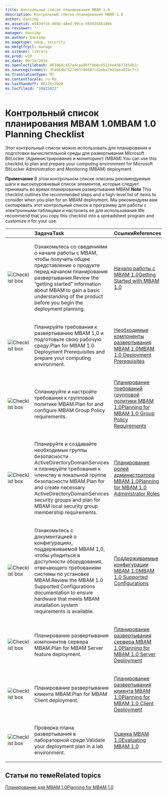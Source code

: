 ```yaml
---
title: Контрольный список планирования MBAM 1.0
description: Контрольный список планирования MBAM 1.0
author: dansimp
ms.assetid: e9439f16-d68b-48ed-99ce-5949356b180b
ms.reviewer: ''
manager: dansimp
ms.author: dansimp
ms.pagetype: mdop, security
ms.mktglfcycl: manage
ms.sitesec: library
ms.prod: w10
ms.date: 06/16/2016
ms.openlocfilehash: 08106dc457a4caa86ffdb0c65216e4567785db1c
ms.sourcegitcommit: 354664bc527d93f80687cd2eba70d1eea024c7c3
ms.translationtype: MT
ms.contentlocale: ru-RU
ms.lasthandoff: 06/26/2020
ms.locfileid: "10825822"
---
```

# <span data-ttu-id="fd20c-103">Контрольный список планирования MBAM 1.0</span><span class="sxs-lookup"><span data-stu-id="fd20c-103">MBAM 1.0 Planning Checklist</span></span>


<span data-ttu-id="fd20c-104">Этот контрольный список можно использовать для планирования и подготовки вычислительной среды для развертывания Microsoft BitLocker (Администрирование и мониторинг) (MBAM).</span><span class="sxs-lookup"><span data-stu-id="fd20c-104">You can use this checklist to plan and prepare your computing environment for Microsoft BitLocker Administration and Monitoring (MBAM) deployment.</span></span>

<span data-ttu-id="fd20c-105">**Примечание**  В этом контрольном списке описаны рекомендуемые шаги и высокоуровневый список элементов, которые следует принимать во время планирования развертывания MBAM.</span><span class="sxs-lookup"><span data-stu-id="fd20c-105">**Note** This checklist outlines the recommended steps and a high-level list of items to consider when you plan for an MBAM deployment.</span></span> <span data-ttu-id="fd20c-106">Мы рекомендуем вам скопировать этот контрольный список в программу для работы с электронными таблицами и настроить ее для использования.</span><span class="sxs-lookup"><span data-stu-id="fd20c-106">We recommend that you copy this checklist into a spreadsheet program and customize it for your use.</span></span>

 

<table>
<colgroup>
<col width="25%" />
<col width="25%" />
<col width="25%" />
<col width="25%" />
</colgroup>
<thead>
<tr class="header">
<th align="left"></th>
<th align="left"><span data-ttu-id="fd20c-107">Задача</span><span class="sxs-lookup"><span data-stu-id="fd20c-107">Task</span></span></th>
<th align="left"><span data-ttu-id="fd20c-108">Ссылки</span><span class="sxs-lookup"><span data-stu-id="fd20c-108">References</span></span></th>
<th align="left"><span data-ttu-id="fd20c-109">Заметки</span><span class="sxs-lookup"><span data-stu-id="fd20c-109">Notes</span></span></th>
</tr>
</thead>
<tbody>
<tr class="odd">
<td align="left"><img src="images/checklistbox.gif" alt="Checklist box" /></td>
<td align="left"><p><span data-ttu-id="fd20c-110">Ознакомьтесь со сведениями о начале работы с MBAM, чтобы получить общее представление о продукте перед началом планирования развертывания.</span><span class="sxs-lookup"><span data-stu-id="fd20c-110">Review the “getting started” information about MBAM to gain a basic understanding of the product before you begin the deployment planning.</span></span></p></td>
<td align="left"><p><a href="getting-started-with-mbam-10.md" data-raw-source="[Getting Started with MBAM 1.0](getting-started-with-mbam-10.md)"><span data-ttu-id="fd20c-111">Начало работы с MBAM 1.0</span><span class="sxs-lookup"><span data-stu-id="fd20c-111">Getting Started with MBAM 1.0</span></span></a></p></td>
<td align="left"><p></p></td>
</tr>
<tr class="even">
<td align="left"><img src="images/checklistbox.gif" alt="Checklist box" /></td>
<td align="left"><p><span data-ttu-id="fd20c-112">Планируйте требования к развертыванию MBAM 1,0 и подготовьте свою рабочую среду.</span><span class="sxs-lookup"><span data-stu-id="fd20c-112">Plan for MBAM 1.0 Deployment Prerequisites and prepare your computing environment.</span></span></p></td>
<td align="left"><p><a href="mbam-10-deployment-prerequisites.md" data-raw-source="[MBAM 1.0 Deployment Prerequisites](mbam-10-deployment-prerequisites.md)"><span data-ttu-id="fd20c-113">Необходимые компоненты развертывания MBAM 1.0</span><span class="sxs-lookup"><span data-stu-id="fd20c-113">MBAM 1.0 Deployment Prerequisites</span></span></a></p></td>
<td align="left"><p></p></td>
</tr>
<tr class="odd">
<td align="left"><img src="images/checklistbox.gif" alt="Checklist box" /></td>
<td align="left"><p><span data-ttu-id="fd20c-114">Спланируйте и настройте требования к групповой политике MBAM.</span><span class="sxs-lookup"><span data-stu-id="fd20c-114">Plan for and configure MBAM Group Policy requirements.</span></span></p></td>
<td align="left"><p><a href="planning-for-mbam-10-group-policy-requirements.md" data-raw-source="[Planning for MBAM 1.0 Group Policy Requirements](planning-for-mbam-10-group-policy-requirements.md)"><span data-ttu-id="fd20c-115">Планирование требований групповой политики MBAM 1.0</span><span class="sxs-lookup"><span data-stu-id="fd20c-115">Planning for MBAM 1.0 Group Policy Requirements</span></span></a></p></td>
<td align="left"><p></p></td>
</tr>
<tr class="even">
<td align="left"><img src="images/checklistbox.gif" alt="Checklist box" /></td>
<td align="left"><p><span data-ttu-id="fd20c-116">Планируйте и создавайте необходимые группы безопасности ActiveDirectoryDomainServices и планируйте требования к членству в локальной группе безопасности MBAM.</span><span class="sxs-lookup"><span data-stu-id="fd20c-116">Plan for and create necessary ActiveDirectoryDomainServices security groups and plan for MBAM local security group membership requirements.</span></span></p></td>
<td align="left"><p><a href="planning-for-mbam-10-administrator-roles.md" data-raw-source="[Planning for MBAM 1.0 Administrator Roles](planning-for-mbam-10-administrator-roles.md)"><span data-ttu-id="fd20c-117">Планирование ролей администратора MBAM 1.0</span><span class="sxs-lookup"><span data-stu-id="fd20c-117">Planning for MBAM 1.0 Administrator Roles</span></span></a></p></td>
<td align="left"><p></p></td>
</tr>
<tr class="odd">
<td align="left"><img src="images/checklistbox.gif" alt="Checklist box" /></td>
<td align="left"><p><span data-ttu-id="fd20c-118">Ознакомьтесь с документацией о конфигурациях, поддерживаемой MBAM 1,0, чтобы убедиться в доступности оборудования, отвечающего требованиям системы по установке MBAM.</span><span class="sxs-lookup"><span data-stu-id="fd20c-118">Review the MBAM 1.0 Supported Configurations documentation to ensure hardware that meets MBAM installation system requirements is available.</span></span></p></td>
<td align="left"><p><a href="mbam-10-supported-configurations.md" data-raw-source="[MBAM 1.0 Supported Configurations](mbam-10-supported-configurations.md)"><span data-ttu-id="fd20c-119">Поддерживаемые конфигурации MBAM 1.0</span><span class="sxs-lookup"><span data-stu-id="fd20c-119">MBAM 1.0 Supported Configurations</span></span></a></p></td>
<td align="left"><p></p></td>
</tr>
<tr class="even">
<td align="left"><img src="images/checklistbox.gif" alt="Checklist box" /></td>
<td align="left"><p><span data-ttu-id="fd20c-120">Планирование развертывания компонентов сервера MBAM.</span><span class="sxs-lookup"><span data-stu-id="fd20c-120">Plan for MBAM Server feature deployment.</span></span></p></td>
<td align="left"><p><a href="planning-for-mbam-10-server-deployment.md" data-raw-source="[Planning for MBAM 1.0 Server Deployment](planning-for-mbam-10-server-deployment.md)"><span data-ttu-id="fd20c-121">Планирование развертывания сервера MBAM 1.0</span><span class="sxs-lookup"><span data-stu-id="fd20c-121">Planning for MBAM 1.0 Server Deployment</span></span></a></p></td>
<td align="left"><p></p></td>
</tr>
<tr class="odd">
<td align="left"><img src="images/checklistbox.gif" alt="Checklist box" /></td>
<td align="left"><p><span data-ttu-id="fd20c-122">Планирование развертывания клиента MBAM.</span><span class="sxs-lookup"><span data-stu-id="fd20c-122">Plan for MBAM Client deployment.</span></span></p></td>
<td align="left"><p><a href="planning-for-mbam-10-client-deployment.md" data-raw-source="[Planning for MBAM 1.0 Client Deployment](planning-for-mbam-10-client-deployment.md)"><span data-ttu-id="fd20c-123">Планирование развертывания клиента MBAM 1.0</span><span class="sxs-lookup"><span data-stu-id="fd20c-123">Planning for MBAM 1.0 Client Deployment</span></span></a></p></td>
<td align="left"><p></p></td>
</tr>
<tr class="even">
<td align="left"><img src="images/checklistbox.gif" alt="Checklist box" /></td>
<td align="left"><p><span data-ttu-id="fd20c-124">Проверка плана развертывания в лабораторной среде.</span><span class="sxs-lookup"><span data-stu-id="fd20c-124">Validate your deployment plan in a lab environment.</span></span></p></td>
<td align="left"><p><a href="evaluating-mbam-10.md" data-raw-source="[Evaluating MBAM 1.0](evaluating-mbam-10.md)"><span data-ttu-id="fd20c-125">Оценка MBAM 1.0</span><span class="sxs-lookup"><span data-stu-id="fd20c-125">Evaluating MBAM 1.0</span></span></a></p></td>
<td align="left"><p></p></td>
</tr>
</tbody>
</table>

 

## <span data-ttu-id="fd20c-126">Статьи по теме</span><span class="sxs-lookup"><span data-stu-id="fd20c-126">Related topics</span></span>


[<span data-ttu-id="fd20c-127">Планирование для MBAM 1.0</span><span class="sxs-lookup"><span data-stu-id="fd20c-127">Planning for MBAM 1.0</span></span>](planning-for-mbam-10.md)

 

 





